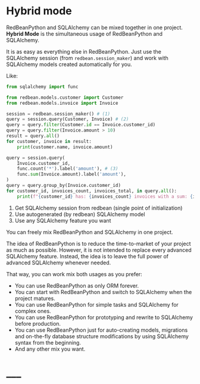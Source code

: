 # Hybrid mode

RedBeanPython and SQLAlchemy can be mixed together in one project. **Hybrid Mode** is the simultaneous usage of RedBeanPython and SQLAlchemy.

It is as easy as everything else in RedBeanPython. Just use the SQLAlchemy session (from `redbean.session_maker`) and work with SQLAlchemy models created automatically for you.

Like:

```python
from sqlalchemy import func

from redbean.models.customer import Customer
from redbean.models.invoice import Invoice

session = redbean.session_maker() # (1)
query = session.query(Customer, Invoice) # (2)
query = query.filter(Customer.id == Invoice.customer_id)
query = query.filter(Invoice.amount > 10)
result = query.all()
for customer, invoice in result:
    print(customer.name, invoice.amount)

query = session.query(
    Invoice.customer_id,
    func.count('*').label('amount'), # (3)
    func.sum(Invoice.amount).label('amount'),
)
query = query.group_by(Invoice.customer_id)
for customer_id, invoices_count, invoices_total, in query.all():
    print(f"{customer_id} has: {invoices_count} invoices with a sum: {invoices_total}")
```

1. Get SQLAlchemy session from redbean (single point of initialization)
2. Use autogenerated (by redbean) SQLAlchemy model
3. Use any SQLAlchemy feature you want

You can freely mix RedBeanPython and SQLAlchemy in one project. 

The idea of RedBeanPython is to reduce the time-to-market of your project as much as possible. However, it is not intended to replace every advanced SQLAlchemy feature. Instead, the idea is to leave the full power of advanced SQLAlchemy whenever needed.  

That way, you can work mix both usages as you prefer:

- You can use RedBeanPython as only ORM forever.
- You can start with RedBeanPython and switch to SQLAlchemy when the project matures. 
- You can use RedBeanPython for simple tasks and SQLAlchemy for complex ones.
- You can use RedBeanPython for prototyping and rewrite to SQLAlchemy before production.
- You can use RedBeanPython just for auto-creating models, migrations and on-the-fly database structure modifications by using SQLAlchemy syntax from the beginning.
- And any other mix you want.

#
# ___